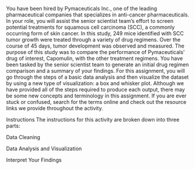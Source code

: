 You have been hired by Pymaceuticals Inc., one of the leading pharmaceutical companies that specializes in anti-cancer pharmaceuticals. In your role, you will assist the senior scientist team’s effort to screen potential treatments for squamous cell carcinoma (SCC), a commonly occurring form of skin cancer.
In this study, 249 mice identified with SCC tumor growth were treated through a variety of drug regimens. Over the course of 45 days, tumor development was observed and measured. The purpose of this study was to compare the performance of Pymaceuticals' drug of interest, Capomulin, with the other treatment regimens. You have been tasked by the senior scientist team to generate an initial drug regimen comparison and a summary of your findings.
For this assignment, you will go through the steps of a basic data analysis and then visualize the dataset by using a new type of visualization: a box and whisker plot. Although we have provided all of the steps required to produce each output, there may be some new concepts and terminology in this assignment. If you are ever stuck or confused, search for the terms online and check out the resource links we provide throughout the activity.

Instructions
The instructions for this activity are broken down into three parts:


Data Cleaning


Data Analysis and Visualization


Interpret Your Findings
